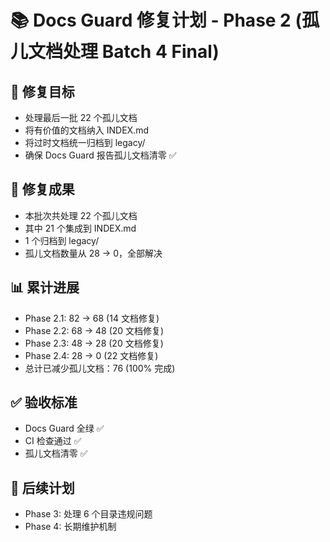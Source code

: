 # 📚 Docs Guard 修复计划 - Phase 2 (孤儿文档处理 Batch 4 Final)

## 🎯 修复目标
- 处理最后一批 22 个孤儿文档  
- 将有价值的文档纳入 INDEX.md  
- 将过时文档统一归档到 legacy/  
- 确保 Docs Guard 报告孤儿文档清零 ✅  

## 🔧 修复成果
- 本批次共处理 22 个孤儿文档  
- 其中 21 个集成到 INDEX.md  
- 1 个归档到 legacy/  
- 孤儿文档数量从 28 → 0，全部解决  

## 📊 累计进展
- Phase 2.1: 82 → 68 (14 文档修复)  
- Phase 2.2: 68 → 48 (20 文档修复)  
- Phase 2.3: 48 → 28 (20 文档修复)  
- Phase 2.4: 28 → 0 (22 文档修复)  
- 总计已减少孤儿文档：76 (100% 完成)  

## ✅ 验收标准
- Docs Guard 全绿 ✅  
- CI 检查通过 ✅  
- 孤儿文档清零 ✅  

## 🔄 后续计划
- Phase 3: 处理 6 个目录违规问题  
- Phase 4: 长期维护机制  
